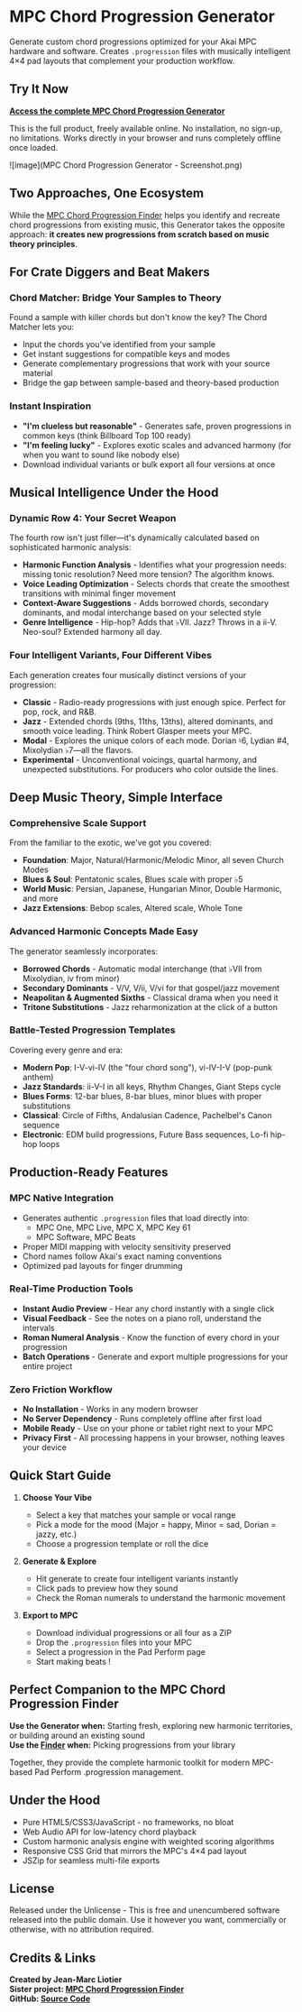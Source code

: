 # MPC Chord Progression Generator

Generate custom chord progressions optimized for your Akai MPC hardware and software. Creates `.progression` files with musically intelligent 4×4 pad layouts that complement your production workflow.

## Try It Now

**[Access the complete MPC Chord Progression Generator](https://liotier.github.io/AkaiMPC/AkaiMPCChordProgressionGenerator/mpc-progression-generator.html)**

This is the full product, freely available online. No installation, no sign-up, no limitations. Works directly in your browser and runs completely offline once loaded.

![image](MPC Chord Progression Generator - Screenshot.png)

## Two Approaches, One Ecosystem

While the [MPC Chord Progression Finder](https://github.com/liotier/AkaiMPC/blob/main/AkaiMPCChordProgressionFinder/README.md) helps you identify and recreate chord progressions from existing music, this Generator takes the opposite approach: **it creates new progressions from scratch based on music theory principles**.

## For Crate Diggers and Beat Makers

### Chord Matcher: Bridge Your Samples to Theory
Found a sample with killer chords but don't know the key? The Chord Matcher lets you:
- Input the chords you've identified from your sample
- Get instant suggestions for compatible keys and modes
- Generate complementary progressions that work with your source material
- Bridge the gap between sample-based and theory-based production

### Instant Inspiration
- **"I'm clueless but reasonable"** - Generates safe, proven progressions in common keys (think Billboard Top 100 ready)
- **"I'm feeling lucky"** - Explores exotic scales and advanced harmony (for when you want to sound like nobody else)
- Download individual variants or bulk export all four versions at once

## Musical Intelligence Under the Hood

### Dynamic Row 4: Your Secret Weapon
The fourth row isn't just filler—it's dynamically calculated based on sophisticated harmonic analysis:

- **Harmonic Function Analysis** - Identifies what your progression needs: missing tonic resolution? Need more tension? The algorithm knows.
- **Voice Leading Optimization** - Selects chords that create the smoothest transitions with minimal finger movement
- **Context-Aware Suggestions** - Adds borrowed chords, secondary dominants, and modal interchange based on your selected style
- **Genre Intelligence** - Hip-hop? Adds that ♭VII. Jazz? Throws in a ii-V. Neo-soul? Extended harmony all day.

### Four Intelligent Variants, Four Different Vibes

Each generation creates four musically distinct versions of your progression:

- **Classic** - Radio-ready progressions with just enough spice. Perfect for pop, rock, and R&B.
- **Jazz** - Extended chords (9ths, 11ths, 13ths), altered dominants, and smooth voice leading. Think Robert Glasper meets your MPC.
- **Modal** - Explores the unique colors of each mode. Dorian ♮6, Lydian #4, Mixolydian ♭7—all the flavors.
- **Experimental** - Unconventional voicings, quartal harmony, and unexpected substitutions. For producers who color outside the lines.

## Deep Music Theory, Simple Interface

### Comprehensive Scale Support
From the familiar to the exotic, we've got you covered:
- **Foundation**: Major, Natural/Harmonic/Melodic Minor, all seven Church Modes
- **Blues & Soul**: Pentatonic scales, Blues scale with proper ♭5
- **World Music**: Persian, Japanese, Hungarian Minor, Double Harmonic, and more
- **Jazz Extensions**: Bebop scales, Altered scale, Whole Tone

### Advanced Harmonic Concepts Made Easy
The generator seamlessly incorporates:
- **Borrowed Chords** - Automatic modal interchange (that ♭VII from Mixolydian, iv from minor)
- **Secondary Dominants** - V/V, V/ii, V/vi for that gospel/jazz movement
- **Neapolitan & Augmented Sixths** - Classical drama when you need it
- **Tritone Substitutions** - Jazz reharmonization at the click of a button

### Battle-Tested Progression Templates
Covering every genre and era:
- **Modern Pop**: I-V-vi-IV (the "four chord song"), vi-IV-I-V (pop-punk anthem)
- **Jazz Standards**: ii-V-I in all keys, Rhythm Changes, Giant Steps cycle
- **Blues Forms**: 12-bar blues, 8-bar blues, minor blues with proper substitutions
- **Classical**: Circle of Fifths, Andalusian Cadence, Pachelbel's Canon sequence
- **Electronic**: EDM build progressions, Future Bass sequences, Lo-fi hip-hop loops

## Production-Ready Features

### MPC Native Integration
- Generates authentic `.progression` files that load directly into:
  - MPC One, MPC Live, MPC X, MPC Key 61
  - MPC Software, MPC Beats
- Proper MIDI mapping with velocity sensitivity preserved
- Chord names follow Akai's exact naming conventions
- Optimized pad layouts for finger drumming

### Real-Time Production Tools
- **Instant Audio Preview** - Hear any chord instantly with a single click
- **Visual Feedback** - See the notes on a piano roll, understand the intervals
- **Roman Numeral Analysis** - Know the function of every chord in your progression
- **Batch Operations** - Generate and export multiple progressions for your entire project

### Zero Friction Workflow
- **No Installation** - Works in any modern browser
- **No Server Dependency** - Runs completely offline after first load
- **Mobile Ready** - Use on your phone or tablet right next to your MPC
- **Privacy First** - All processing happens in your browser, nothing leaves your device

## Quick Start Guide

1. **Choose Your Vibe**
   - Select a key that matches your sample or vocal range
   - Pick a mode for the mood (Major = happy, Minor = sad, Dorian = jazzy, etc.)
   - Choose a progression template or roll the dice

2. **Generate & Explore**
   - Hit generate to create four intelligent variants instantly
   - Click pads to preview how they sound
   - Check the Roman numerals to understand the harmonic movement

3. **Export to MPC**
   - Download individual progressions or all four as a ZIP
   - Drop the `.progression` files into your MPC
   - Select a progression in the Pad Perform page
   - Start making beats !

## Perfect Companion to the MPC Chord Progression Finder

**Use the Generator when:** Starting fresh, exploring new harmonic territories, or building around an existing sound  
**Use the [Finder](https://github.com/liotier/AkaiMPC/tree/main/AkaiMPCChordProgressionFinder) when:** Picking progressions from your library

Together, they provide the complete harmonic toolkit for modern MPC-based Pad Perform .progression management.

## Under the Hood

- Pure HTML5/CSS3/JavaScript - no frameworks, no bloat
- Web Audio API for low-latency chord playback
- Custom harmonic analysis engine with weighted scoring algorithms
- Responsive CSS Grid that mirrors the MPC's 4×4 pad layout
- JSZip for seamless multi-file exports

## License

Released under the Unlicense - This is free and unencumbered software released into the public domain. Use it however you want, commercially or otherwise, with no attribution required.

## Credits & Links

**Created by Jean-Marc Liotier**  
**Sister project: [MPC Chord Progression Finder](https://liotier.github.io/AkaiMPC/AkaiMPCChordProgressionFinder/Akai%20MPC%20Chord%20Progression%20Finder.html)**  
**GitHub: [Source Code](https://github.com/liotier/AkaiMPC/tree/main/AkaiMPCChordProgressionGenerator)**
